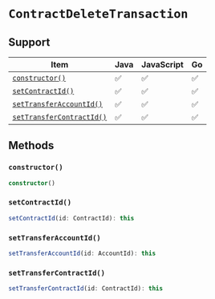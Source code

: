# `ContractDeleteTransaction`

## Support

| Item | Java | JavaScript | Go
| - | - | - | - |
[`constructor()`](#new) | ✅ | ✅ | ✅
[`setContractId()`](#setContractId) | ✅ | ✅ | ✅
[`setTransferAccountId()`](#setTransferAccountId) | ✅ | ✅ | ✅
[`setTransferContractId()`](#setTransferContractId) | ✅ | ✅ | ✅

## Methods

### `constructor()`

```typescript
constructor()
```

### `setContractId()`

```typescript
setContractId(id: ContractId): this
```

### `setTransferAccountId()`

```typescript
setTransferAccountId(id: AccountId): this
```

### `setTransferContractId()`

```typescript
setTransferContractId(id: ContractId): this
```

